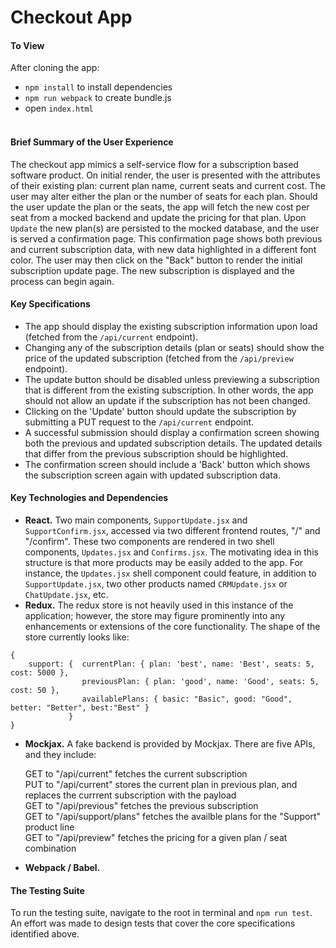 # Checkout App

#### To View
After cloning the app:
* `npm install` to install dependencies
* `npm run webpack` to create bundle.js
* open `index.html`
<br></br>

#### Brief Summary of the User Experience
The checkout app mimics a self-service flow for a subscription based software product.  On initial render, the user is presented with 
the attributes of their existing plan:  current plan name, current seats and current cost.  The user may alter either the plan or
the number of seats for each plan.  Should the user update the plan or the seats, the app will fetch the new cost per seat from a mocked
backend and update the pricing for that plan.  Upon `Update` the new plan(s) are persisted to the mocked database, and the user is served
a confirmation page.  This confirmation page shows both previous and current subscription data, with new data highlighted in a different
font color.  The user may then click on the "Back" button to render the initial subscription update page.  The new subscription is
displayed and the process can begin again.

#### Key Specifications
* The app should display the existing subscription information upon load (fetched from the
`/api/current` endpoint).
* Changing any of the subscription details (plan or seats) should show the price of the
updated subscription (fetched from the `/api/preview` endpoint).
* The update button should be disabled unless previewing a subscription that is different
from the existing subscription. In other words, the app should not allow an update if the
subscription has not been changed.
* Clicking on the 'Update' button should update the subscription by submitting a PUT
request to the `/api/current` endpoint.
* A successful submission should display a confirmation screen showing both the previous
and updated subscription details. The updated details that differ from the previous
subscription should be highlighted.
* The confirmation screen should include a 'Back' button which shows the subscription
screen again with updated subscription data.

#### Key Technologies and Dependencies
* __React.__  Two main components, `SupportUpdate.jsx` and `SupportConfirm.jsx`, accessed via two different
frontend routes, "/" and "/confirm".  These two components are rendered in two shell components, 
`Updates.jsx` and `Confirms.jsx`.  The motivating idea in this structure is that more products may be
easily added to the app.  For instance, the `Updates.jsx` shell component could feature, in addition to 
`SupportUpdate.jsx`, two other products named `CRMUpdate.jsx` or `ChatUpdate.jsx`, etc.
* __Redux.__  The redux store is not heavily used in this instance of the application; however,
the store may figure prominently into any enhancements or extensions of the core functionality.  The shape of the
store currently looks like:

```
{
    support: {  currentPlan: { plan: 'best', name: 'Best', seats: 5, cost: 5000 }, 
                previousPlan: { plan: 'good', name: 'Good', seats: 5, cost: 50 },
                availablePlans: { basic: "Basic", good: "Good", better: "Better", best:"Best" }
             }
}
```
* __Mockjax.__ A fake backend is provided by Mockjax.  There are five APIs, and they include:

    GET to "/api/current" fetches the current subscription<br>
    PUT to "/api/current" stores the current plan in previous plan, and replaces the currrent subscription with the payload<br>
    GET to "/api/previous" fetches the previous subscription<br>
    GET to "/api/support/plans" fetches the availble plans for the "Support" product line<br>
    GET to "/api/preview" fetches the pricing for a given plan / seat combination<br>
    
* __Webpack / Babel.__


#### The Testing Suite
To run the testing suite, navigate to the root in terminal and `npm run test`.  An effort was made 
to design tests that cover the core specifications identified above. 
